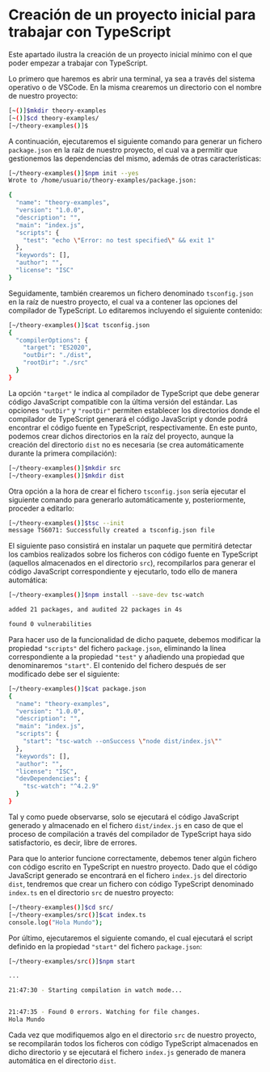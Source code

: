 # Creación de un proyecto inicial para trabajar con TypeScript

Este apartado ilustra la creación de un proyecto inicial mínimo con el que poder
empezar a trabajar con TypeScript.

Lo primero que haremos es abrir una terminal, ya sea a través del sistema operativo o
de VSCode. En la misma crearemos un directorio con el nombre de nuestro proyecto:

```bash
[~()]$mkdir theory-examples
[~()]$cd theory-examples/
[~/theory-examples()]$
```

A continuación, ejecutaremos el siguiente comando para generar un fichero `package.json` en
la raíz de nuestro proyecto, el cual va a permitir que gestionemos las dependencias del mismo,
además de otras características:

```bash
[~/theory-examples()]$npm init --yes
Wrote to /home/usuario/theory-examples/package.json:

{
  "name": "theory-examples",
  "version": "1.0.0",
  "description": "",
  "main": "index.js",
  "scripts": {
    "test": "echo \"Error: no test specified\" && exit 1"
  },
  "keywords": [],
  "author": "",
  "license": "ISC"
}
```

Seguidamente, también crearemos un fichero denominado `tsconfig.json` en la raíz de nuestro
proyecto, el cual va a contener las opciones del compilador de TypeScript. Lo editaremos
incluyendo el siguiente contenido:

```bash
[~/theory-examples()]$cat tsconfig.json 
{
  "compilerOptions": {
    "target": "ES2020",
    "outDir": "./dist",
    "rootDir": "./src"
  }
}
```

La opción `"target"` le indica al compilador de TypeScript que debe generar código JavaScript
compatible con la última versión del estándar. Las opciones `"outDir"` y `"rootDir"` permiten
establecer los directorios donde el compilador de TypeScript generará el código JavaScript y
donde podrá encontrar el código fuente en TypeScript, respectivamente. En este punto, podemos
crear dichos directorios en la raíz del proyecto, aunque la creación del directorio `dist` no
es necesaria (se crea automáticamente durante la primera compilación):

```bash
[~/theory-examples()]$mkdir src
[~/theory-examples()]$mkdir dist
```

Otra opción a la hora de crear el fichero `tsconfig.json` sería ejecutar el siguiente comando
para generarlo automáticamente y, posteriormente, proceder a editarlo:

```bash
[~/theory-examples()]$tsc --init
message TS6071: Successfully created a tsconfig.json file
```

El siguiente paso consistirá en instalar un paquete que permitirá detectar los cambios realizados
sobre los ficheros con código fuente en TypeScript (aquellos almacenados en el directorio `src`),
recompilarlos para generar el código JavaScript correspondiente y ejecutarlo, todo ello de manera
automática:

```bash
[~/theory-examples()]$npm install --save-dev tsc-watch

added 21 packages, and audited 22 packages in 4s

found 0 vulnerabilities
```

Para hacer uso de la funcionalidad de dicho paquete, debemos modificar la propiedad `"scripts"` del
fichero `package.json`, eliminando la línea correspondiente a la propiedad `"test"` y añadiendo una
propiedad que denominaremos `"start"`. El contenido del fichero después de ser modificado debe ser
el siguiente:

```bash
[~/theory-examples()]$cat package.json 
{
  "name": "theory-examples",
  "version": "1.0.0",
  "description": "",
  "main": "index.js",
  "scripts": {
    "start": "tsc-watch --onSuccess \"node dist/index.js\""
  },
  "keywords": [],
  "author": "",
  "license": "ISC",
  "devDependencies": {
    "tsc-watch": "^4.2.9"
  }
}
```

Tal y como puede observarse, solo se ejecutará el código JavaScript generado y almacenado en
el fichero `dist/index.js` en caso de que el proceso de compilación a través del compilador
de TypeScript haya sido satisfactorio, es decir, libre de errores.

Para que lo anterior funcione correctamente, debemos tener algún fichero con código escrito
en TypeScript en nuestro proyecto. Dado que el código JavaScript generado se encontrará en el
fichero `index.js` del directorio `dist`, tendremos que crear un fichero con código TypeScript
denominado `index.ts` en el directorio `src` de nuestro proyecto:

```bash
[~/theory-examples()]$cd src/
[~/theory-examples/src()]$cat index.ts 
console.log("Hola Mundo");
```

Por último, ejecutaremos el siguiente comando, el cual ejecutará el script definido en la propiedad
`"start"` del fichero `package.json`:

```bash
[~/theory-examples/src()]$npm start

...

21:47:30 - Starting compilation in watch mode...


21:47:35 - Found 0 errors. Watching for file changes.
Hola Mundo
```

Cada vez que modifiquemos algo en el directorio `src` de nuestro proyecto, se recompilarán
todos los ficheros con código TypeScript almacenados en dicho directorio y se ejecutará el
fichero `index.js` generado de manera automática en el directorio `dist`.
